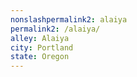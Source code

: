 ```yaml
---
﻿nonslashpermalink2: alaiya
permalink2: /alaiya/
alley: Alaiya
city: Portland
state: Oregon
---
```


